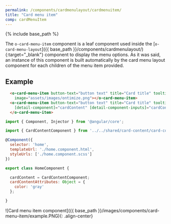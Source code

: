 ```yaml
---
permalink: /components/cardmenulayout/cardmenuitem/
title: "Card menu item"
comp: cardMenuItem
---
```


{% include base_path %}

The `o-card-menu-item` component is a leaf component used inside the [`o-card-menu-layout`]({{ base_path }}/components/cardmenulayout/){:target="_blank"} component to display the menu options. As it was said, an instance of this component is built automatically by the card menu layout component for each children of the menu item provided.

## Example

```html
  <o-card-menu-item button-text="button text" title="Card title" tooltip="Tooltip information"
    image="assets/images/ontimize.png"></o-card-menu-item>
  <o-card-menu-item button-text="button text" title="Card title" tooltip="Tooltip information" image="assets/images/ontimize.png"
    [detail-component]="cardContent" [detail-component-inputs]="cardContentAttributes">
  </o-card-menu-item>
```

```js
import { Component, Injector } from '@angular/core';

import { CardContentComponent } from '../../shared/card-content/card-content.component';

@Component({
  selector: 'home',
  templateUrl: './home.component.html',
  styleUrls: ['./home.component.scss']
})

export class HomeComponent {

  cardContent = CardContentComponent;
  cardContentAttributes: Object = {
    color: 'gray'
  };

}
```

![Card menu item component]({{ base_path }}/images/components/card-menu-item/example.PNG){: .align-center}
